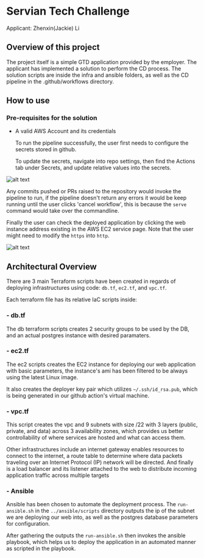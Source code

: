 # Servian Tech Challenge
Applicant: Zhenxin(Jackie) Li

## Overview of this project  
The project itself is a simple GTD application provided by the employer. The applicant has implemented a solution to perform the CD process. The solution scripts are inside the infra and ansible folders, as well as the CD pipeline in the .github/workflows directory.  

## How to use
### Pre-requisites for the solution
* A valid AWS Account and its credentials  
 
  To run the pipeline successfully, the user first needs to configure the secrets stored in github.  
  
  To update the secrets, navigate into repo settings, then find the Actions tab under Secrets, and update relative values into the secrets.  
  
![alt text](https://github.com/rmit-computing-technologies/cosc2759-assignment-2-ZhenxinLi/blob/feature/img/githubSecrets.jpg?raw=true)  
  
  Any commits pushed or PRs raised to the repository would invoke the pipeline to run, if the pipeline doesn't return any errors it would be keep running 
  until the user clicks 'cancel workflow', this is because the `serve` command would take over the commandline.  
  
  Finally the user can check the deployed application by clicking the web instance address existing in the AWS EC2 service page. Note that the user might need to modify 
  the `https` into `http`.
  
![alt text](https://github.com/rmit-computing-technologies/cosc2759-assignment-2-ZhenxinLi/blob/feature/img/Application.jpg?raw=true)    

## Architectural Overview  
  
  There are 3 main Terraform scripts have been created in regards of deploying infrastructures using code: `db.tf`, `ec2.tf`, and `vpc.tf`.  
  
  Each terraform file has its relative IaC scripts inside:  
  
### - db.tf
  
  The db terraform scripts creates 2 security groups to be used by the DB, and an actual postgres instance with desired paramaters.

### - ec2.tf

  The ec2 scripts creates the EC2 instance for deploying our web application with basic parameters, the instance's ami has been filtered to be always using the latest Linux image.  
  
  It also creates the deployer key pair which utilizes `~/.ssh/id_rsa.pub`, which is being generated in our github action's virtual machine.
  
### - vpc.tf

  This script creates the vpc and 9 subnets with size /22 with 3 layers (public, private, and data) across 3 availability zones, which provides us better 
  controllability of where services are hosted and what can access them.  
  
  Other infrastructures include an internet gateway enables resources to connect to the internet, a route table to determine where data packets traveling 
  over an Internet Protocol (IP) network will be directed. And finally is a load balancer and its listener attached to the web to distribute incoming 
  application traffic across multiple targets
  
### - Ansible

  Ansible has been chosen to automate the deployment process. The `run-ansible.sh` in the `../ansible/scripts` directory outputs the ip of the subnet we are deploying our web into, as well as the postgres database parameters for configuration.  
  
  After gathering the outputs the `run-ansible.sh` then invokes the ansible playbook, which helps us to deploy the application in an automated manner as scripted in the playbook.
